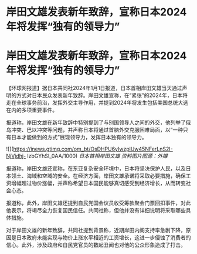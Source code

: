 # 岸田文雄发表新年致辞，宣称日本2024年将发挥“独有的领导力”

# 岸田文雄发表新年致辞，宣称日本2024年将发挥“独有的领导力”

【环球网报道】据日本共同社2024年1月1日报道，日本首相岸田文雄当天通过声明的方式对日本民众发表新年致辞。岸田文雄宣称，在“紧张”的2024年，日本将走在全球事务前沿，发挥外交主导作用，并提到2024年将发生包括美国总统大选在内的多项重要事件。

报道称，岸田文雄在新年致辞中特别提到了与别国领导人之间的外交，他列举了俄乌冲突、巴以冲突等问题，并声称日本将通过首脑外交克服困难局面，以“一种只有日本才能做到的方式”展现领导力，发挥日本独有的领导力。

![](https://inews.gtimg.com/om_bt/OsDHPU6yIwzplUw45NFerLnS2I-NjVjdhj-
lzbGYhSI_0AA/1000) _日本首相岸田文雄 资料图片图源：外媒_

报道称，岸田文雄还宣称，在东亚复杂安全环境中，日本将坚决保护人民，以及日本领土、海域和空域的安全。在经济方面，岸田文雄承诺将采取必要措施，确保工资增幅超过物价涨幅，并声称希望日本国民能够真切感受到经济增长，从而转变社会心态。

报道称，此外，岸田文雄还提到自民党国会议员收受筹款聚会门票回扣事件，对此他表示，将竭尽全力恢复国民信任。共同社称，但他并没有详细说明将采取哪些具体措施。

对于岸田文雄的新年致辞，共同社提到背景称，近期岸田内阁支持率急剧下降，原因是日本政府未能实现与物价上涨水平相近的工资增长，这进一步侵蚀了消费者的信心。此外，涉及政府和自民党官员的数起丑闻也对他的公众形象造成了打击。

